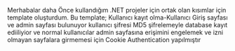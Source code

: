 Merhabalar daha Önce kullandığım .NET projeler için ortak olan kısımlar için template oluşturdum. Bu template;
Kullanıcı kayıt olma-Kullanıcı Giriş sayfası ve admin sayfası bulunuyor
kullanıcı şifresi MD5 şifrelemeyle database kayıt ediiliyior ve normal kullanıcılar admin sayfasına erişimini engelemek ve izni 
olmayan sayfalara girmemesi için Cookie Authentication yapılmıştır
